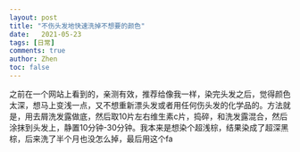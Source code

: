 ```yaml
---
layout: post
title: "不伤头发地快速洗掉不想要的颜色"
date:   2021-05-23
tags: [日常]
comments: true
author: Zhen
toc: false
---
```

之前在一个网站上看到的，亲测有效，推荐给像我一样，染完头发之后，觉得颜色太深，想马上变浅一点，又不想重新漂头发或者用任何伤头发的化学品的。方法就是，用去屑洗发露做底，然后取10片左右维生素c片，捣碎，和洗发露混合，然后涂抹到头发上，静置10分钟-30分钟。我本来是想染个超浅棕，结果染成了超深黑棕，后来洗了半个月也没怎么掉，最后用这个fa
<!--stackedit_data:
eyJoaXN0b3J5IjpbMTMyNjkxMjM2MCwxNzU4NjI3NDJdfQ==
-->